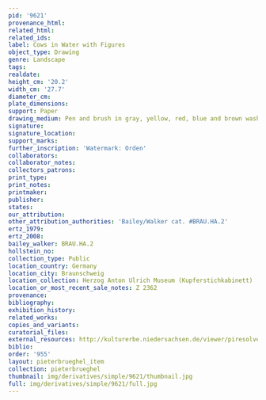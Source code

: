 ```yaml
---
pid: '9621'
provenance_html: 
related_html: 
related_ids: 
label: Cows in Water with Figures
object_type: Drawing
genre: Landscape
tags: 
realdate: 
height_cm: '20.2'
width_cm: '27.7'
diameter_cm: 
plate_dimensions: 
support: Paper
drawing_medium: Pen and brush in gray, yellow, red, blue and brown wash, over graphite
signature: 
signature_location: 
support_marks: 
further_inscription: 'Watermark: Orden'
collaborators: 
collaborator_notes: 
collectors_patrons: 
print_type: 
print_notes: 
printmaker: 
publisher: 
states: 
our_attribution: 
other_attribution_authorities: 'Bailey/Walker cat. #BRAU.HA.2'
ertz_1979: 
ertz_2008: 
bailey_walker: BRAU.HA.2
hollstein_no: 
collection_type: Public
location_country: Germany
location_city: Braunschweig
location_collection: Herzog Anton Ulrich Museum (Kupferstichkabinett)
location_or_most_recent_sale_notes: Z 2362
provenance: 
bibliography: 
exhibition_history: 
related_works: 
copies_and_variants: 
curatorial_files: 
external_resources: http://kulturerbe.niedersachsen.de/viewer/piresolver?id=isil_DE-MUS-026819_998
biblio: 
order: '955'
layout: pieterbrueghel_item
collection: pieterbrueghel
thumbnail: img/derivatives/simple/9621/thumbnail.jpg
full: img/derivatives/simple/9621/full.jpg
---
```

